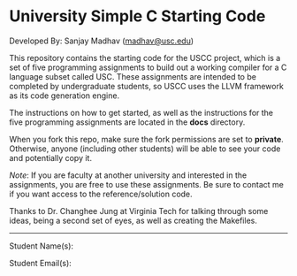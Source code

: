 # University Simple C Starting Code #
Developed By: Sanjay Madhav ([madhav@usc.edu](madhav@usc.edu))

This repository contains the starting code for the USCC project, which is a set of five programming assignments to build out a working compiler for a C language subset called USC. These assignments are intended to be completed by undergraduate students, so USCC uses the LLVM framework as its code generation engine.

The instructions on how to get started, as well as the instructions for the five programming assignments are located in the **docs** directory.

When you fork this repo, make sure the fork permissions are set to **private**. Otherwise, anyone (including other students) will be able to see your code and potentially copy it.

*Note*: If you are faculty at another university and interested in the assignments, you are free to use these assignments. Be sure to contact me if you want access to the reference/solution code.

Thanks to Dr. Changhee Jung at Virginia Tech for talking through some ideas, being a second set of eyes, as well as creating the Makefiles.

***

Student Name(s):

Student Email(s):